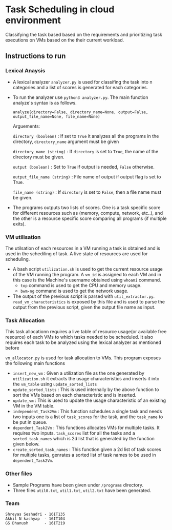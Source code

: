 # Task Scheduling in cloud environment

Classifying the task based based  on the requirements and prioritizing task executions on VMs based on the their current workload.

## Instructions to run

### Lexical Anaysis
- A lexical analyzer `analyzer.py` is used for classifing the task into n categories and a list of scores is generated for each categories.

- To run the analyzer use `python3 analyzer.py`. The main function analyze's syntax is as follows.

    ```
    analyze(directory=False, directory_name=None, output=False, 
    output_file_name=None, file_name=None)
    ```
    Arguements:

    `directory (boolean)` : If set to `True` it analyzes all the programs in the directory, `directory_name` argument must be given

    `directory_name (string)` : If `directory` is set to `True`, the name of the directory must be given.

    `output (boolean)` : Set to `True` if output is needed, `False` otherwise.

    `output_file_name (string)` : File name of output if output flag is set to True.

    `file_name (string)` : If `directory` is set to `False`, then a file name must be given. 

- The programs outputs two lists of scores. One is a task specific score for different resources such as (memory, compute, network, etc..), and the other is a resource specific score comparing all programs (if multiple exits).

### VM utilisation
The utilsation of each resources in a VM running a task is obtained and is used in the schediling of task. A live state of resources are used for scheduling.

- A bash script `utilization.sh` is used to get the current resource usage of the VM running the program. A `vm_id` is assigned to each VM and in this case is the Machine's username obtained using `whoami` command. 
    - `top` command is used to get the CPU and memory usage.
    - `bwm-ng` command is used to get the network usage.
- The output of the previous script is parsed with `util_extractor.py`. `read_vm_characteristics` is exposed by this file and is used to parse the output from the previous script, given the output file name as input.

### Task Allocation

This task allocationn requires a live table of resource usage(or available free resource) of each VMs to which tasks needed to be scheduled. It also requires each task to be analyzed using the lexical analyzer as mentioned before

`vm_allocator.py` is used for task allocation to VMs. This program exposes the following main functions

- `insert_new_vm` : Given a utilization file as the one generated by `utilization.sh` it extracts the usage characteristics and inserts it into the `vm_table` using `update_sorted_lists`
- `update_sorted_lists` : This is used internally by the above function to sort the VMs based on each characteristic and is inserted.
-  `update_vm` : This is used to update the usage characteristic of an existing VM in the VM table.
-  `independent_Task2Vm` : This function schedules a single task and needs two inputs one is a list of `task_scores` for the task, and the `task_name` to be put in queue.
- `dependent_Task2Vm` : This functions allocates VMs for multiple tasks. It requires two inputs. `task_scores` list for all the tasks and a `sorted_task_names` which is 2d list that is generated by the function given below.
- `create_sorted_task_names` : This function given a 2d list of task scores  for multiple tasks, genrates a sorted list of task names to be used in `dependent_Task2Vm`.


### Other files
- Sample Programs have been given under `/programs` directory.
- Three files `util0.txt`, `util1.txt`, `util2.txt` have been generated.

### Team
```
Shreyas Seshadri - 16IT135 
Akhil N kashyap  - 16IT104 
GS Dhanush       - 16IT219 
```
